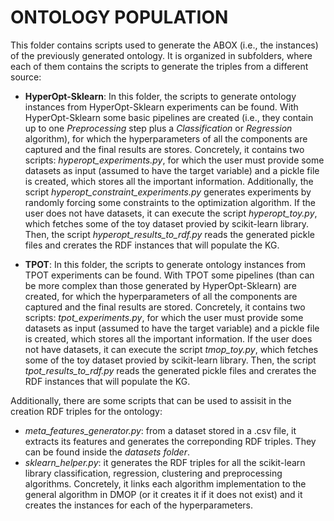 # ONTOLOGY POPULATION

This folder contains scripts used to generate the ABOX (i.e., the instances) of the previously generated ontology. It is organized in subfolders, where each of them contains the scripts to generate the triples from a different source:

- **HyperOpt-Sklearn**: In this folder, the scripts to generate ontology instances from HyperOpt-Sklearn experiments can be found. With HyperOpt-Sklearn some basic pipelines are created (i.e., they contain up to one *Preprocessing* step plus a *Classification* or *Regression* algorithm), for which the hyperparameters of all the components are captured and the final results are stores. Concretely, it contains two scripts: *hyperopt_experiments.py*, for which the user must provide some datasets as input (assumed to have the target variable) and a pickle file is created, which stores all the important information. Additionally, the script *hyperopt_constraint_experiments.py* generates experiments by randomly forcing some constraints to the optimization algorithm. If the user does not have datasets, it can execute the script *hyperopt_toy.py*, which fetches some of the toy dataset provied by scikit-learn library. Then, the script *hyperopt_results_to_rdf.py* reads the generated pickle files and crerates the RDF instances that will populate the KG.

- **TPOT**: In this folder, the scripts to generate ontology instances from TPOT experiments can be found. With TPOT some pipelines (than can be more complex than those generated by HyperOpt-Sklearn) are created, for which the hyperparameters of all the components are captured and the final results are stored. Concretely, it contains two scripts: *tpot_experiments.py*, for which the user must provide some datasets as input (assumed to have the target variable) and a pickle file is created, which stores all the important information. If the user does not have datasets, it can execute the script *tmop_toy.py*, which fetches some of the toy dataset provied by scikit-learn library. Then, the script *tpot_results_to_rdf.py* reads the generated pickle files and crerates the RDF instances that will populate the KG.


Additionally, there are some scripts that can be used to assisit in the creation RDF triples for the ontology:

- *meta_features_generator.py*: from a dataset stored in a .csv file, it extracts its features and generates the correponding RDF triples. They can be found inside the *datasets folder*.
- *sklearn_helper.py*: it generates the RDF triples for all the scikit-learn library classification, regression, clustering and preprocessing algorithms. Concretely, it links each algorithm implementation to the general algorithm in DMOP (or it creates it if it does not exist) and it creates the instances for each of the hyperparameters.